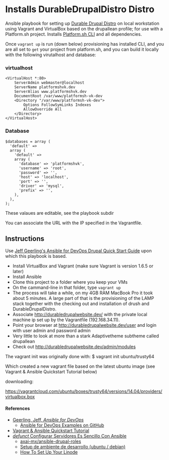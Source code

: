 # Installs DurableDrupalDistro Distro 

Ansible playbook for setting up [Durable Drupal Distro](https://github.com/DurableDrupal/durable-drupal-distro) on local workstation using Vagrant and VirtualBox based on the drupallean profile; for use with a Platform.sh project. Installs [Platform.sh CLI](https://docs.platform.sh/overview/platform-cli/) and all dependencies.

Once `vagrant up` is run (down below) provisioning has installed CLI, and you are all set to `get` your project from platform.sh, and you can build it locally with the following virutalhost and database:

### virtualhost

````
<VirtualHost *:80>
    ServerAdmin webmaster@localhost
    ServerName platformshvk.dev
    ServerAlias www.platformshvk.dev
    DocumentRoot /var/www/platformsh-vk-dev
    <Directory "/var/www/platformsh-vk-dev">
        Options FollowSymLinks Indexes
        AllowOverride All
    </Directory>
</VirtualHost>
````

### Database

````
$databases = array (
  'default' =>
  array (
    'default' =>
    array (
      'database' => 'platformshvk',
      'username' => 'root',
      'password' => '',
      'host' => 'localhost',
      'port' => '',
      'driver' => 'mysql',
      'prefix' => '',
    ),
  ),
);
````

These valaues are editable, see the playbook subdir

You can associate the URL with the IP specified in the Vagrantfile.

## Instructions

Use [Jeff Geerling's Ansible for DevOps Drupal Quick Start Guide](https://github.com/geerlingguy/ansible-for-devops/tree/master/drupal#quick-start-guide) upon which this playbook is based.

* Install VirtualBox and Vagrant (make sure Vagrant is version 1.6.5 or later)
* Install Ansible
* Clone this project to a folder where you keep your VMs
* On the cammand-line in that folder, type `vagrant up`
* The process will take a while, on my 4GB RAM MacBook Pro it took about 5 minutes. A large part of that is the provisioning of the LAMP stack together with the checking out and installation of drush and DurableDrupalDistro.
* Associate http://durabledrupalwebsite.dev/ with the private local machine ip set up by the Vagrantfile (192.168.34.11).
* Point your browser at http://durabledrupalwebsite.dev/user and login with user admin and password admin
* Very little to look at more than a stark Adaptivetheme subtheme called drupallean
* Check out http://durabledrupalwebsite.dev/admin/modules

The vagrant init was originally done with:
$ vagrant init ubuntu/trusty64

Which created a new vagrant file based on the latest ubuntu image (see Vagrant & Ansible Quickstart Tutorial below)

downloading:

https://vagrantcloud.com/ubuntu/boxes/trusty64/versions/14.04/providers/virtualbox.box

#### References

* [Geerling, Jeff, *Ansible for DevOps*](https://leanpub.com/ansible-for-devops)
  * [Ansible for DevOps Examples on GitHub](https://github.com/geerlingguy/ansible-for-devops)
* [Vagrant & Ansible Quickstart Tutorial](http://adamcod.es/2014/09/23/vagrant-ansible-quickstart-tutorial.html)
* [*defunct* Configurar Servidores Es Sencillo Con Ansible](http://guate2014.drupal-centroamerica.org/session/configurar-servidores-es-sencillo-con-ansible)
  * [axai-mx/ansible-drupal-roles](https://github.com/axai-mx/ansible-drupal-roles)
  * [Setup de ambiente de desarrollo (ubuntu / debian)](http://www.axai.com.mx/es/blog/setup-de-ambiente-de-desarrollo-ubuntu-debian)
  * [How To Set Up Your Linode](http://feross.org/how-to-setup-your-linode/)
